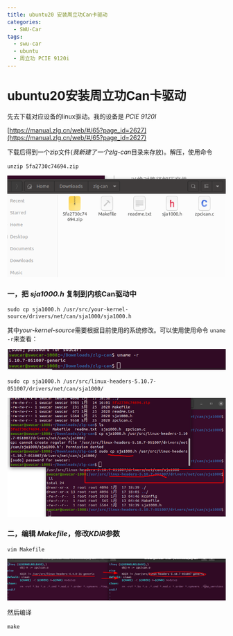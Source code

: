 ```yaml
---
title: ubuntu20 安装周立功Can卡驱动
categories:
  - SWU-Car
tags:
  - swu-car
  - ubuntu
  - 周立功 PCIE 9120i
---
```


# ubuntu20安装周立功Can卡驱动

先去下载对应设备的linux驱动。我的设备是 *PCIE 9120I*

[https://manual.zlg.cn/web/#/65?page_id=2627](https://manual.zlg.cn/web/#/65?page_id=2627)

下载后得到一个zip文件(*我新建了一个zlg-can*目录来存放)。解压，使用命令 

`unzip 5fa2730c74694.zip`

![image-20210117183737014](/public/img/image-20210117183737014.png)

### 一，把 *sja1000.h* 复制到内核Can驱动中

```
sudo cp sja1000.h /usr/src/your-kernel-source/drivers/net/can/sja1000/sja1000.h
```

其中*your-kernel-source*需要根据目前使用的系统修改。可以使用使用命令 `uname -r`来查看：

![image-20210117184103226](/public/img/image-20210117184103226.png)

`sudo cp sja1000.h /usr/src/linux-headers-5.10.7-051007/drivers/net/can/sja1000/`

![image-20210117184004608](/public/img/image-20210117184004608.png)

### 二，编辑 *Makefile*，修改*KDIR*参数

`vim Makefile`

![image-20210117184655645](/public/img/image-20210117184655645.png)

然后编译

`make`